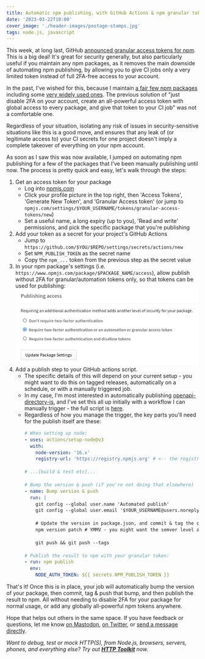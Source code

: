 ```yaml
---
title: Automatic npm publishing, with GitHub Actions & npm granular tokens
date: '2023-03-22T10:00'
cover_image: './header-images/postage-stamps.jpg'
tags: node.js, javascript
---
```


This week, at long last, GitHub [announced granular access tokens for npm](https://github.blog/changelog/2023-03-21-general-availability-of-granular-access-token-on-npm/). This is a big deal! It's great for security generally, but also particularly useful if you maintain any npm packages, as it removes the main downside of automating npm publishing, by allowing you to give CI jobs only a very limited token instead of full 2FA-free access to your account.

In the past, I've wished for this, because I maintain [a fair few npm packages](https://www.npmjs.com/~pimterry) including some [very widely used ones](https://www.npmjs.com/package/loglevel). The previous solution of "just disable 2FA on your account, create an all-powerful access token with global access to every package, and give that token to your CI job" was not a comfortable one.

Regardless of your situation, isolating any risk of issues in security-sensitive situations like this is a good move, and ensures that any leak of (or legitimate access to) your CI secrets for one project doesn't imply a complete takeover of everything on your npm account.

As soon as I saw this was now available, I jumped on automating npm publishing for a few of the packages that I've been manually publishing until now. The process is pretty quick and easy, let's walk through the steps:

1. Get an access token for your package
    * Log into [npmjs.com](https://www.npmjs.com/login)
    * Click your profile picture in the top right, then 'Access Tokens', 'Generate New Token', and 'Granular Access token' (or jump to `npmjs.com/settings/$YOUR_USERNAME/tokens/granular-access-tokens/new`)
    * Set a useful name, a long expiry (up to you), 'Read and write' permissions, and pick the specific package that you're publishing
2. Add your token as a secret for your project's GitHub Actions
    * Jump to `https://github.com/$YOU/$REPO/settings/secrets/actions/new`
    * Set `NPM_PUBLISH_TOKEN` as the secret name
    * Copy the `npm_...` token from the previous step as the secret value
3. In your npm package's settings (i.e. `https://www.npmjs.com/package/$PACKAGE_NAME/access`), allow publish without 2FA for granular/automation tokens only, so that tokens can be used for publishing:
    ![The npm settings with 'Require two-factor authentication or an automation or granular access token' enabled](./npm-allow-token-publish.png)
3. Add a publish step to your GitHub actions script.
    * The specific details of this will depend on your current setup - you might want to do this on tagged releases, automatically on a schedule, or with a manually triggered job.
    * In my case, I'm most interested in automatically publishing [openapi-directory-js](https://github.com/httptoolkit/openapi-directory-js/), and I've set this all up initially with a workflow I can manually trigger - the full script is [here](https://github.com/httptoolkit/openapi-directory-js/commit/566e8a6688126628efd6b706ed2020bfcdeae372).
    * Regardless of how you manage the trigger, the key parts you'll need for the publish itself are these:
        ```yaml
        # When setting up node:
        - uses: actions/setup-node@v3
          with:
            node-version: '16.x'
            registry-url: 'https://registry.npmjs.org' # <-- the registry-url here is required

        # ...[build & test etc]...

        # Bump the version & push (if you're not doing that elsewhere)
        - name: Bump version & push
          run: |
            git config --global user.name 'Automated publish'
            git config --global user.email '$YOUR_USERNAME@users.noreply.github.com'

            # Update the version in package.json, and commit & tag the change:
            npm version patch # YMMV - you might want the semver level as a workflow input

            git push && git push --tags

        # Publish the result to npm with your granular token:
        - run: npm publish
          env:
            NODE_AUTH_TOKEN: ${{ secrets.NPM_PUBLISH_TOKEN }}
        ```

That's it! Once this is in place, your job will automatically bump the version of your package, then commit, tag & push that bump, and then publish the result to npm. All without needing to disable 2FA for your package for normal usage, or add any globally all-powerful npm tokens anywhere.

Hope that helps out others in the same space. If you have feedback or questions, let me know [on Mastodon](https://toot.cafe/@pimterry), [on Twitter](https://twitter.com/pimterry), or [send a message directly](/contact/).

_Want to debug, test or mock HTTP(S), from Node.js, browsers, servers, phones, and everything else? Try out **[HTTP Toolkit](https://httptoolkit.com/javascript/)** now._